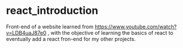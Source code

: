 # react_introduction
Front-end of a website learned from https://www.youtube.com/watch?v=LDB4uaJ87e0 , with the objective of learning the basics of react to eventually add a react fron-end for my other projects.
